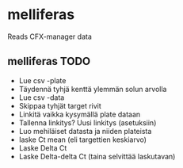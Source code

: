 melliferas
==========

Reads CFX-manager data


melliferas TODO
---------------

 * Lue csv -plate
 * Täydennä tyhjä kenttä ylemmän solun arvolla
 * Lue csv -data
 * Skippaa tyhjät target rivit
 * Linkitä vaikka kysymällä plate dataan
 * Tallenna linkitys? Uusi linkitys (asetuksiin)
 * Luo mehiläiset datasta ja niiden plateista
 * laske Ct mean (eli targettien keskiarvo)
 * Laske Delta Ct
 * Laske Delta-delta Ct (taina selvittää laskutavan)
